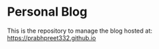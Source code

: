 # Personal Blog

This is the repository to manage the blog hosted at: https://prabhpreet332.github.io
